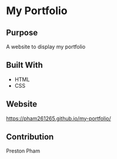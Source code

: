 # My Portfolio

## Purpose
A website to display my portfolio

## Built With
* HTML
* CSS

## Website
https://pham261265.github.io/my-portfolio/

## Contribution
Preston Pham
